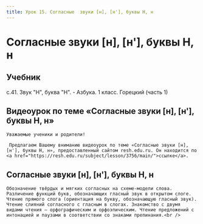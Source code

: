 ```yaml
---
title: Урок 15. Согласные  звуки [н], [н'], буквы Н, н 
---
```


# Согласные  звуки [н], [н'], буквы Н, н 

## Учебник

с.41. Звук "Н", буква "Н". - Азбука. 1 класс. Горецкий (часть 1)

## Видеоурок по теме «Согласные звуки [н], [н'], буквы Н, н»

<p>
	Уважаемые ученики и родители!  
</p>
<p>
	 Предлагаем Вашему вниманию видеоурок по теме «Согласные звуки [н], [н'], буквы Н, н», предоставленный сайтом resh.edu.ru. Он находится по <a href="https://resh.edu.ru/subject/lesson/3756/main/">ссылке</a>.
</p>

## Согласные звуки [н], [н'], буквы Н, н

<p>
	Обозначение твёрдых и мягких согласных на схеме-модели слова. Различение функций букв, обозначающих гласный звук в открытом слоге. Чтение прямого слога (ориентация на букву, обозначающую гласный звук). Чтение слияний согласного с гласным в слогах. Знакомство с двумя видами чтения – орфографическим и орфоэпическим. Чтение предложений с интонацией и паузами в соответствии со знаками препинания.<br />
</p>